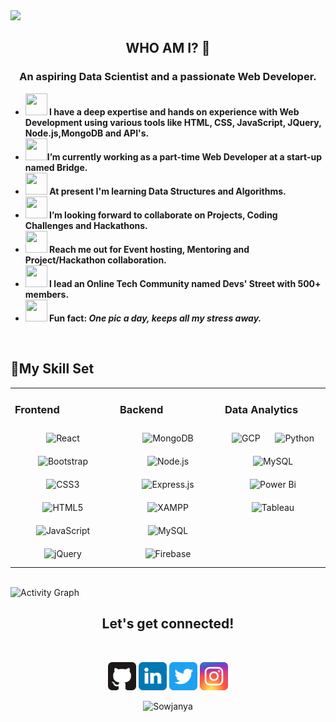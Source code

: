 <img src="intro.gif" />
<h2 align='center'>WHO AM I? 🤔</h2>
<p align='center'><h3 align='center'>An aspiring Data Scientist and a passionate Web Developer.<br></h3>
	 <ul><strong>
	<li><img src="https://css-tricks.com/wp-content/uploads/2015/03/flickity.gif" height=35 width=35> I have a deep expertise and hands on experience with Web Development using various tools like HTML, CSS, JavaScript, JQuery, Node.js,MongoDB and API's.</li>
	<li><img src="https://media.tenor.com/images/e3b526d8c4a8fa8ce985a1475a2052c1/tenor.gif" height=35 width=35><span>I’m currently working as a part-time Web Developer at a start-up named Bridge.</span></li>
	<li><img src="https://media.tenor.com/images/f38e928f2a6c074324a48bf161603271/tenor.gif" height=35 width=35> <span>At present I'm learning Data Structures and Algorithms.</span></li>
	<li><img src="https://media.tenor.com/images/798da9f756994c9adc0444c214801e3e/tenor.gif" height=35 width=35><span> I’m looking forward to collaborate on Projects, Coding Challenges and Hackathons.</span></li>
	<li><img src="https://media.tenor.com/images/dcf6ddd99688a8d3228580881953fc09/tenor.gif" height=35 width=35><span> Reach me out for Event hosting, Mentoring and Project/Hackathon collaboration.</span></li>
	<li><img src="https://c.tenor.com/KKrn7yg0iXAAAAAj/joe-biden-biden.gif" height=35 width=35><span> I lead an Online Tech Community named Devs' Street with 500+ members.</span></li>
	<li><span><img src="https://c.tenor.com/ik-NNXKi_0sAAAAj/took-selfies-selfie-hand.gif" height=35 width=35> Fun fact: <em>One pic a day, keeps all my stress away.</em></span></li>
</strong></ul>
<br>


## 🦾My Skill Set  
<table><tr><td valign="top" width="33%">



### Frontend  
<div align="center">  
<img style="margin: 10px" src="https://profilinator.rishav.dev/skills-assets/react-original-wordmark.svg" alt="React" height="50" />  
<img style="margin: 10px" src="https://profilinator.rishav.dev/skills-assets/bootstrap-plain.svg" alt="Bootstrap" height="50" />  
<img style="margin: 10px" src="https://profilinator.rishav.dev/skills-assets/css3-original-wordmark.svg" alt="CSS3" height="50" />  
<img style="margin: 10px" src="https://profilinator.rishav.dev/skills-assets/html5-original-wordmark.svg" alt="HTML5" height="50" />  
<img style="margin: 10px" src="https://profilinator.rishav.dev/skills-assets/javascript-original.svg" alt="JavaScript" height="50" />  
<img style="margin: 10px" src="https://profilinator.rishav.dev/skills-assets/jquery.png" alt="jQuery" height="50" />  
</div>

</td><td valign="top" width="33%">



### Backend  
<div align="center">  
<img style="margin: 10px" src="https://profilinator.rishav.dev/skills-assets/mongodb-original-wordmark.svg" alt="MongoDB" height="50" />  
<img style="margin: 10px" src="https://profilinator.rishav.dev/skills-assets/nodejs-original-wordmark.svg" alt="Node.js" height="50" />  
<img style="margin: 10px" src="https://profilinator.rishav.dev/skills-assets/express-original-wordmark.svg" alt="Express.js" height="50" />  
<img style="margin: 10px" src="https://profilinator.rishav.dev/skills-assets/xampp.png" alt="XAMPP" height="50" />  
<img style="margin: 10px" src="https://profilinator.rishav.dev/skills-assets/mysql-original-wordmark.svg" alt="MySQL" height="50" />  
<img style="margin: 10px" src="https://profilinator.rishav.dev/skills-assets/firebase.png" alt="Firebase" height="50" />  
</div>

</td><td valign="top" width="33%">



### Data Analytics  
<div align="center">  
<img style="margin: 10px" src="https://profilinator.rishav.dev/skills-assets/google_cloud-icon.svg" alt="GCP" height="50" />  
<img style="margin: 10px" src="https://profilinator.rishav.dev/skills-assets/python-original.svg" alt="Python" height="50" />  
<img style="margin: 10px" src="https://profilinator.rishav.dev/skills-assets/mysql-original-wordmark.svg" alt="MySQL" height="50" />  
<img style="margin: 10px" src="https://profilinator.rishav.dev/skills-assets/powerbi.png" alt="Power Bi" height="50" />  
<img style="margin: 10px" src="https://profilinator.rishav.dev/skills-assets/tableau.svg" alt="Tableau" height="50" />  
</div>

</td></tr></table>  

<br/>  


<img src="https://activity-graph.herokuapp.com/graph?username=sowjanya-105&theme=rogue" alt="Activity Graph">
<br>

<h2 align=center> Let's get connected!</h2> <br>

<p align = 'center'>
<a href = https://github.com/sowjanya-105 target='blank'> <img src=https://github.com/edent/SuperTinyIcons/blob/master/images/svg/github.svg height='45' weight='45'/></a>
<a href = https://linkedin.com/in/sowjanya-r target='blank'> <img src=https://github.com/edent/SuperTinyIcons/blob/master/images/svg/linkedin.svg height='45' weight='45'/></a> 
<a href = https://twitter.com/sowjanya-105 target='blank'> <img src=https://github.com/edent/SuperTinyIcons/blob/master/images/svg/twitter.svg height='45' weight='45'/></a>
<a href = https://instagram.com/sowjanya_105 target='blank'> <img src=https://github.com/edent/SuperTinyIcons/blob/master/images/svg/instagram.svg height='45' weight='45'/></a>
</a>
<p align="center"> <img src="https://komarev.com/ghpvc/?username=sowjanya-105" alt="Sowjanya" /> </p>


